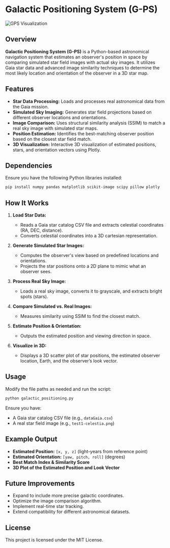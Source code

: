 # Galactic Positioning System (G-PS)
![GPS Visualization](img/gpsv.gif)


## Overview
**Galactic Positioning System (G-PS)** is a Python-based astronomical navigation system that estimates an observer's position in space by comparing simulated star field images with actual sky images. It utilizes Gaia star data and advanced image similarity techniques to determine the most likely location and orientation of the observer in a 3D star map.

## Features
- **Star Data Processing:** Loads and processes real astronomical data from the Gaia mission.
- **Simulated Sky Imaging:** Generates star field projections based on different observer locations and orientations.
- **Image Comparison:** Uses structural similarity analysis (SSIM) to match a real sky image with simulated star maps.
- **Position Estimation:** Identifies the best-matching observer position based on the closest star field match.
- **3D Visualization:** Interactive 3D visualization of estimated positions, stars, and orientation vectors using Plotly.

## Dependencies
Ensure you have the following Python libraries installed:

```bash
pip install numpy pandas matplotlib scikit-image scipy pillow plotly
```

## How It Works
1. **Load Star Data:**
   - Reads a Gaia star catalog CSV file and extracts celestial coordinates (RA, DEC, distance).
   - Converts celestial coordinates into a 3D cartesian representation.

2. **Generate Simulated Star Images:**
   - Computes the observer's view based on predefined locations and orientations.
   - Projects the star positions onto a 2D plane to mimic what an observer sees.

3. **Process Real Sky Image:**
   - Loads a real sky image, converts it to grayscale, and extracts bright spots (stars).

4. **Compare Simulated vs. Real Images:**
   - Measures similarity using SSIM to find the closest match.

5. **Estimate Position & Orientation:**
   - Outputs the estimated position and viewing direction in space.

6. **Visualize in 3D:**
   - Displays a 3D scatter plot of star positions, the estimated observer location, Earth, and the observer’s look vector.

## Usage
Modify the file paths as needed and run the script:
```bash
python galactic_positioning.py
```
Ensure you have:
- A Gaia star catalog CSV file (e.g., `dataGaia.csv`)
- A real star field image (e.g., `test1-celestia.png`)

## Example Output
- **Estimated Position:** `[x, y, z]` (light-years from reference point)
- **Estimated Orientation:** `[yaw, pitch, roll]` (degrees)
- **Best Match Index & Similarity Score**
- **3D Plot of the Estimated Position and Look Vector**

## Future Improvements
- Expand to include more precise galactic coordinates.
- Optimize the image comparison algorithm.
- Implement real-time star tracking.
- Extend compatibility for different astronomical datasets.

## License
This project is licensed under the MIT License.

